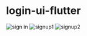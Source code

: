 
# login-ui-flutter
![sign in](https://github.com/ahammedSumon/login-ui-flutter/assets/112623730/8c53f1ea-9aa0-491d-9ae7-029f7e01e7ee)
![signup1](https://github.com/ahammedSumon/login-ui-flutter/assets/112623730/53665377-6681-408e-920c-784421a7daae)
![signup2](https://github.com/ahammedSumon/login-ui-flutter/assets/112623730/0540393a-b974-415a-b15f-4a7d5413eb4b)

